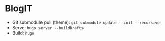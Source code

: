 # BlogIT

- Git submodule pull (theme): `git submodule update --init --recursive`
- Serve: `hugo server --buildDrafts`
- Build: `hugo`
